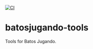 [![CI](https://github.com/tepachelabs/batosjugando-tools/actions/workflows/ruby.yml/badge.svg?branch=master)](https://github.com/tepachelabs/batosjugando-tools/actions/workflows/ruby.yml)

# batosjugando-tools
Tools for Batos Jugando.
